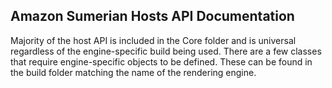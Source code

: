 ## Amazon Sumerian Hosts API Documentation

Majority of the host API is included in the Core folder and is universal regardless of the engine-specific build being used. There are a few classes that require engine-specific objects to be defined. These can be found in the build folder matching the name of the rendering engine.
